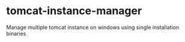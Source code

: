 tomcat-instance-manager
=======================

Manage multiple tomcat instance on windows using single installation binaries